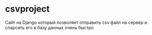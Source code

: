 # csvproject
Сайт на Django который позволяет отправить csv файл на сервер и спарсить его в базу данных очень быстро
